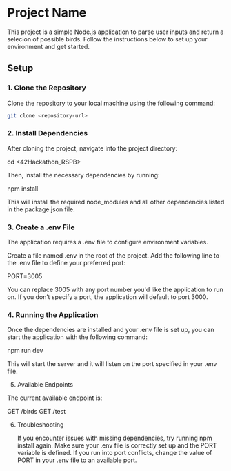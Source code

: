 # Project Name

This project is a simple Node.js application to parse user inputs and return a selecion of possible birds. Follow the instructions below to set up your environment and get started.

## Setup

### 1. Clone the Repository

Clone the repository to your local machine using the following command:

```bash
git clone <repository-url>
```

### 2. Install Dependencies

After cloning the project, navigate into the project directory:

cd <42Hackathon_RSPB>

Then, install the necessary dependencies by running:

npm install

This will install the required node_modules and all other dependencies listed in the package.json file.

### 3. Create a .env File

The application requires a .env file to configure environment variables.

  Create a file named .env in the root of the project.
  Add the following line to the .env file to define your preferred port:

PORT=3005

You can replace 3005 with any port number you'd like the application to run on. If you don’t specify a port, the application will default to port 3000.

### 4. Running the Application

Once the dependencies are installed and your .env file is set up, you can start the application with the following command:

npm run dev

This will start the server and it will listen on the port specified in your .env file.

5. Available Endpoints

The current available endpoint is:

   GET /birds
   GET /test

6. Troubleshooting

    If you encounter issues with missing dependencies, try running npm install again.
    Make sure your .env file is correctly set up and the PORT variable is defined.
    If you run into port conflicts, change the value of PORT in your .env file to an available port.
